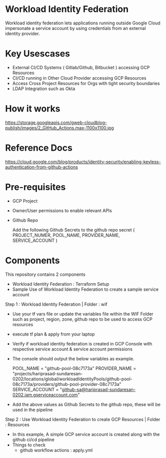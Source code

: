 # Workload Identity Federation

Workload identity federation lets applications running outside Google Cloud impersonate a service account by using credentials from an external identity provider.


# Key Usescases

- External CI/CD Systems ( Gitlab/Github, Bitbucket ) accessing GCP Resources
- CI/CD running in Other Cloud Provider accessing GCP Resources
- Access Cross Project Resources for Orgs with tight security boundaries 
- LDAP Integration such as Okta

# How it works

https://storage.googleapis.com/gweb-cloudblog-publish/images/2_GitHub_Actions.max-1100x1100.jpg


# Reference Docs

https://cloud.google.com/blog/products/identity-security/enabling-keyless-authentication-from-github-actions



# Pre-requisites

-  GCP Project
-  Owner/User permissions to enable relevant APIs 
-  Github Repo 
   
   Add the following Github Secrets to the github repo secret ( PROJECT_NUMER, POOL_NAME, PROVIDER_NAME, SERVICE_ACCOUNT )


# Components 

This repository contains 2 components
-  Workload Identity Federation : Terraform Setup
-  Sample Use of Workload Identity Federation to create a sample service account 


Step 1 : Workload Identity Federation | Folder : wif

- Use your tf vars file or update the variables file within the WIF Folder such as project, region, zone, github repo to be used to access GCP resources
- execute tf plan & apply from your laptop
- Verify if workload identity federation is created in GCP Console with respective service account & service account permissions
- The console should output the below variables as example. 
      
    POOL_NAME       = "github-pool-08c7173a"
    PROVIDER_NAME   = "projects/hariprasad-sundaresan-0202/locations/global/workloadIdentityPools/github-pool-08c7173a/providers/github-pool-provider-08c7173a"
    SERVICE_ACCOUNT = "github-sa@hariprasad-sundaresan-0202.iam.gserviceaccount.com"

- Add the above values as  Github Secrets to the github repo, these will be used in the pipeline


Step 2 : Use Workload Identity Federation to create GCP Resources | Folder : Resources

- In this example, A simple GCP service account is created along with the github ci/cd pipeline
- Things to check
    - github workflow actions : apply.yml









